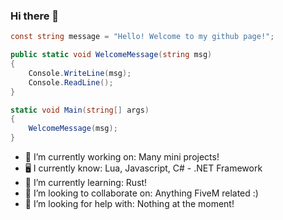 ### Hi there 👋

<!--
**ExtrmHighC/ExtrmHighC** is a ✨ _special_ ✨ repository because its `README.md` (this file) appears on your GitHub profile.
-->

```csharp
const string message = "Hello! Welcome to my github page!";

public static void WelcomeMessage(string msg)
{
    Console.WriteLine(msg);
    Console.ReadLine(); 
}

static void Main(string[] args)
{
    WelcomeMessage(msg); 
}
 ```
- 🔭 I’m currently working on: Many mini projects!
- 🖥️ I currently know: Lua, Javascript, C# - .NET Framework
- 🌱 I’m currently learning: Rust!  
- 👯 I’m looking to collaborate on: Anything FiveM related :) 
- 🤔 I’m looking for help with: Nothing at the moment!
